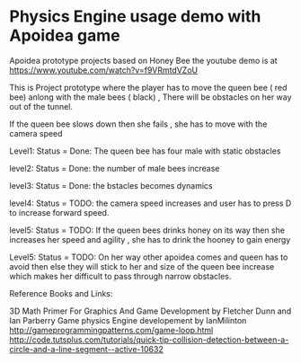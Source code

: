 Physics Engine usage demo with Apoidea game
===========================================

Apoidea prototype projects based on Honey Bee
the youtube demo is at https://www.youtube.com/watch?v=f9VRmtdVZoU

This is Project prototype where the player has to move the queen bee ( red bee) anlong with the male bees ( black) ,
There will be obstacles on her way out of the tunnel.

If the queen bee slows down then she fails , she has to move with the camera speed

Level1: Status = Done: The queen bee has four male with static obstacles

level2: Status = Done: the number of male bees increase 

level3: Status = Done: the bstacles becomes dynamics 

level4: Status = TODO: the camera speed increases and user has to press D to increase  forward speed.

level5: Status = TODO: If the queen bees drinks honey on its way then she increases her speed and agility , she has to drink the hooney to gain energy

Level5: Status = TODO: On her way other apoidea comes and queen  has to avoid then else they will stick to her and size of the queen bee increase which makes 
her difficult to pass through narrow obstacles.








Reference Books and Links:

3D Math Primer For Graphics And Game Development  by Fletcher Dunn and Ian Parberry
Game physics Engine developement by IanMilinton
http://gameprogrammingpatterns.com/game-loop.html
http://code.tutsplus.com/tutorials/quick-tip-collision-detection-between-a-circle-and-a-line-segment--active-10632

